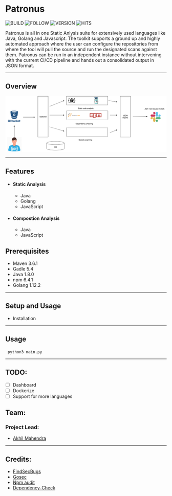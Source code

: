 # Patronus	

![BUILD](https://img.shields.io/badge/made%20with-python3-green)
![FOLLOW](https://img.shields.io/github/followers/th3-j0k3r?label=Follow&style=social)
![VERSION](https://img.shields.io/badge/Version-1.0-blue)
![HITS](https://hitcounter.pythonanywhere.com/count/tag.svg?url=https%3A%2F%2Fgithub.com%2Fth3-j0k3r%2FPatronus)


Patronus is all in one Static Anlysis suite for extensively used languages like Java, Golang and Javascript. The toolkit supports a ground up and highly automated approach where the user can configure the repositories from where the tool will pull the source and run the designated scans against them. Patronus can be run in an independent instance without intervening with the current CI/CD pipeline and hands out a consolidated output in JSON format. 

---

## Overview

![system overview](Patronus.png)

---
##  Features

* #### Static Analysis
	* Java
	* Golang
	* JavaScript

* #### Compostion Analysis
	* Java
	* JavaScript

## Prerequisites

* Maven 3.6.1
* Gadle 5.4
* Java 1.8.0
* npm 6.4.1
* Golang 1.12.2


---

## Setup and Usage

* Installation


---

## Usage

``` python3 main.py```

---

##	TODO:

- [ ] Dashboard
- [ ] Dockerize
- [ ] Support for more languages

## Team:

### Project Lead:
* [Akhil Mahendra](https://twitter.com/Akhil_Mahendra)

---



## Credits:
* [FindSecBugs](https://github.com/find-sec-bugs/find-sec-bugs)
* [Gosec](https://github.com/securego/gosec)
* [Npm audit]()
* [Dependency-Check](https://github.com/jeremylong/DependencyCheck)